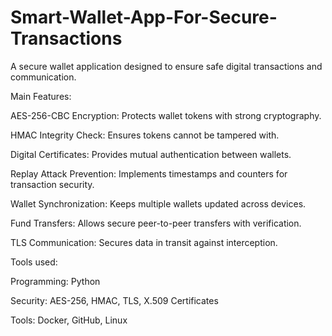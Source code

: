 # Smart-Wallet-App-For-Secure-Transactions
A secure wallet application designed to ensure safe digital transactions and communication.

Main Features:

AES-256-CBC Encryption: Protects wallet tokens with strong cryptography.

HMAC Integrity Check: Ensures tokens cannot be tampered with.

Digital Certificates: Provides mutual authentication between wallets.

Replay Attack Prevention: Implements timestamps and counters for transaction security.

Wallet Synchronization: Keeps multiple wallets updated across devices.

Fund Transfers: Allows secure peer-to-peer transfers with verification.

TLS Communication: Secures data in transit against interception.

Tools used:

Programming: Python

Security: AES-256, HMAC, TLS, X.509 Certificates

Tools: Docker, GitHub, Linux


